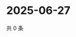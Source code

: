 # 2025-06-27

共 0 条

<!-- BEGIN ZHIHUQUESTIONS -->
<!-- 最后更新时间 Fri Jun 27 2025 06:11:11 GMT+0800 (China Standard Time) -->

<!-- END ZHIHUQUESTIONS -->
